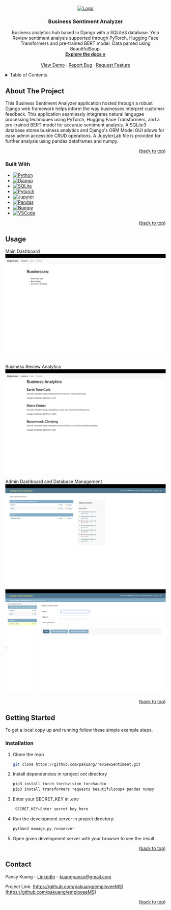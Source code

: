 
<!-- PROJECT LOGO -->
<br />
<div align="center">
  <a href="https://github.com/pakuang/reviewSentiment">
    <img src="READMEAssets/emsIcon.png" alt="Logo" width="80" height="80">
  </a>

<h3 align="center">Business Sentiment Analyzer</h3>

  <p align="center">
    Business analytics hub based in Django with a SQLite3 database. Yelp Review sentiment analysis supported through PyTorch, Hugging Face Transformers and pre-trained BERT model. Data parsed using BeautifulSoup. 
    <br />
    <a href="https://github.com/pakuang/reviewSentiment"><strong>Explore the docs »</strong></a>
    <br />
    <br />
    <a href="https://github.com/pakuang/reviewSentiment">View Demo</a>
    ·
    <a href="https://github.com/pakuang/reviewSentiment/issues">Report Bug</a>
    ·
    <a href="https://github.com/pakuang/reviewSentiment/issues">Request Feature</a>
  </p>
</div>



<!-- TABLE OF CONTENTS -->
<details>
  <summary>Table of Contents</summary>
  <ol>
    <li>
      <a href="#about-the-project">About The Project</a>
      <ul>
        <li><a href="#built-with">Built With</a></li>
      </ul>
    </li>
    <li><a href="#usage">Usage</a></li>
    <li>
      <a href="#getting-started">Getting Started</a>
      <ul>
        <li><a href="#installation">Installation</a></li>
      </ul>
    </li>
    <li><a href="#contact">Contact</a></li>
    <li><a href="#acknowledgments">Acknowledgments</a></li>
  </ol>
</details>



<!-- ABOUT THE PROJECT -->
## About The Project

This Business Sentiment Analyzer application hosted through a robust Django web framework helps inform the way businesses interpret customer feedback. This application seamlessly integrates natural langugae processing techniques using PyTorch, Hugging Face Transformers, and a pre-trained BERT model for accurate sentiment analysis. A SQLite3 database stores business analytics and Django's ORM Model GUI allows for easy admin accessible CRUD operations. A JupyterLab file is provided for further analysis using pandas dataframes and numpy. 

<p align="right">(<a href="#readme-top">back to top</a>)</p>



### Built With

* [![Python][Python]][Python-url]
* [![Django][Django]][Django-url]
* [![SQLite][SQLite]][SQLite-url]
* [![Pytorch][Pytorch]][Pytorch-url]
* [![Jupyter][Jupyter]][Jupyter-url]
* [![Pandas][Pandas]][Pandas-url]
* [![Numpy][Numpy]][Numpy-url]
* [![VSCode][Visual Studio Code]][VSCode-url]



<p align="right">(<a href="#readme-top">back to top</a>)</p>

<!-- USAGE EXAMPLES -->
## Usage

Main Dashboard
![main dash](READMEAssets/mainDashboard.png)

Business Review Analytics
![business analytic dashboard](READMEAssets/busAnalytics.png)

Admin Dashboard and Database Management
![admin dashboard](READMEAssets/mainAdminDash.png)
![add business to database](READMEAssets/addBusDatabase.png)

<p align="right">(<a href="#readme-top">back to top</a>)</p>

<!-- GETTING STARTED -->
## Getting Started

To get a local copy up and running follow these simple example steps.


### Installation

1. Clone the repo
   ```sh
   git clone https://github.com/pakuang/reviewSentiment.git
   ```
2. Install dependencies in rproject oot directory
   ```sh
   pip3 install torch torchvision torchaudio
   pip3 install transformers requests beautifulsoup4 pandas numpy
   ```
3. Enter your SECRET_KEY in .env
   ```python
    SECRET_KEY=Enter secret key here

   ```
5. Run the development server in project directory:

    ```bash
    python3 manage.py runserver
    ```
6. Open given development server with your browser to see the result. 

<p align="right">(<a href="#readme-top">back to top</a>)</p>



<!-- CONTACT -->
## Contact

Pansy Kuang - [LinkedIn](https://linkedin.com/in/pansykuang) - kuangpansy@gmail.com

Project Link: [https://github.com/pakuang/employeeMS](https://github.com/pakuang/employeeMS)

<p align="right">(<a href="#readme-top">back to top</a>)</p>




<!-- MARKDOWN LINKS & IMAGES -->
<!-- https://www.markdownguide.org/basic-syntax/#reference-style-links -->
[linkedin-shield]: https://img.shields.io/badge/-LinkedIn-black.svg?style=for-the-badge&logo=linkedin&colorB=555
[linkedin-url]: https://linkedin.com/in/pansykuang



[Visual Studio Code]: https://img.shields.io/badge/Visual%20Studio%20Code-0078d7.svg?style=for-the-badge&logo=visual-studio-code&logoColor=white
[VSCode-url]: https://code.visualstudio.com/
[Python]:https://img.shields.io/badge/python-3670A0?style=for-the-badge&logo=python&logoColor=ffdd54
[Python-url]: https://www.python.org/
[Django]: https://img.shields.io/badge/django-%23092E20.svg?style=for-the-badge&logo=django&logoColor=white
[Django-url]: https://www.djangoproject.com/
[PyTorch]:https://img.shields.io/badge/PyTorch-%23EE4C2C.svg?style=for-the-badge&logo=PyTorch&logoColor=white
[PyTorch-url]: https://pytorch.org/
[Jupyter]:https://img.shields.io/badge/jupyter-%23FA0F00.svg?style=for-the-badge&logo=jupyter&logoColor=white
[Jupyter-url]: https://jupyter.org/
[Pandas]:https://img.shields.io/badge/pandas-%23150458.svg?style=for-the-badge&logo=pandas&logoColor=white
[Pandas-url]:https://pandas.pydata.org/
[NumPy]:https://img.shields.io/badge/numpy-%23013243.svg?style=for-the-badge&logo=numpy&logoColor=white
[Numpy-url]: https://numpy.org/
[SQLite]:https://img.shields.io/badge/sqlite-%2307405e.svg?style=for-the-badge&logo=sqlite&logoColor=white
[SQLite-url]: https://www.sqlite.org/ 
